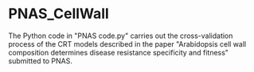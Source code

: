 # PNAS_CellWall
The Python code in "PNAS code.py" carries out the cross-validation process of the CRT models described in the paper "Arabidopsis cell wall composition determines disease resistance specificity and fitness" submitted to PNAS.
